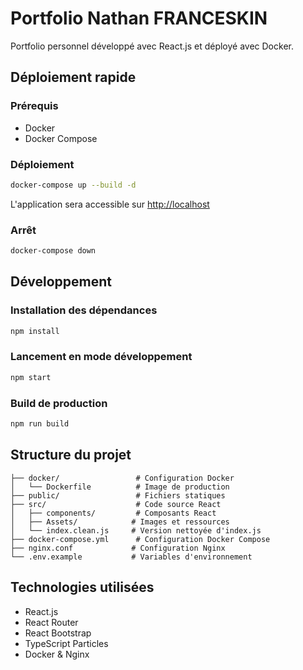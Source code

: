 # Portfolio Nathan FRANCESKIN

Portfolio personnel développé avec React.js et déployé avec Docker.

## Déploiement rapide

### Prérequis
- Docker
- Docker Compose

### Déploiement
```bash
docker-compose up --build -d
```

L'application sera accessible sur [http://localhost](http://localhost)

### Arrêt
```bash
docker-compose down
```

## Développement

### Installation des dépendances
```bash
npm install
```

### Lancement en mode développement
```bash
npm start
```

### Build de production
```bash
npm run build
```

## Structure du projet

```
├── docker/                 # Configuration Docker
│   └── Dockerfile          # Image de production
├── public/                 # Fichiers statiques
├── src/                    # Code source React
│   ├── components/         # Composants React
│   ├── Assets/            # Images et ressources
│   └── index.clean.js     # Version nettoyée d'index.js
├── docker-compose.yml      # Configuration Docker Compose
├── nginx.conf             # Configuration Nginx
└── .env.example           # Variables d'environnement
```

## Technologies utilisées

- React.js
- React Router
- React Bootstrap
- TypeScript Particles
- Docker & Nginx